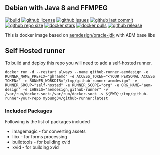 ## Debian with Java 8 and FFMPEG

[![build](https://github.com/aem-design/docker-java-ffmpeg/actions/workflows/build.yml/badge.svg?branch=jdk11)](https://github.com/aem-design/docker-java-ffmpeg/actions/workflows/build.yml)
[![github license](https://img.shields.io/github/license/aem-design/java-ffmpeg)](https://github.com/aem-design/java-ffmpeg) 
[![github issues](https://img.shields.io/github/issues/aem-design/java-ffmpeg)](https://github.com/aem-design/java-ffmpeg) 
[![github last commit](https://img.shields.io/github/last-commit/aem-design/java-ffmpeg)](https://github.com/aem-design/java-ffmpeg) 
[![github repo size](https://img.shields.io/github/repo-size/aem-design/java-ffmpeg)](https://github.com/aem-design/java-ffmpeg) 
[![docker stars](https://img.shields.io/docker/stars/aemdesign/java-ffmpeg)](https://hub.docker.com/r/aemdesign/java-ffmpeg) 
[![docker pulls](https://img.shields.io/docker/pulls/aemdesign/java-ffmpeg)](https://hub.docker.com/r/aemdesign/java-ffmpeg) 
[![github release](https://img.shields.io/github/release/aem-design/java-ffmpeg)](https://github.com/aem-design/java-ffmpeg)

This is docker image based on [aemdesign/oracle-jdk](https://hub.docker.com/r/aemdesign/oracle-jdk/) with AEM base libs


## Self Hosted runner

To build and deploy this repo you will need to add a self-hosted runner.

```
docker run -d --restart always --name github-runner-aemdesign -e RUNNER_NAME_PREFIX="ghraemd" -e ACCESS_TOKEN="<YOUR PERSONAL ACCESS TOKEN>" -e RUNNER_WORKDIR="/tmp/github-runner-aemdesign" -e RUNNER_GROUP="self-hosted" -e RUNNER_SCOPE="org" -e ORG_NAME="aem-design" -e LABELS="aemdesign,github-runner" -v /var/run/docker.sock:/var/run/docker.sock -v ${PWD}:/tmp/github-runner-your-repo myoung34/github-runner:latest
```

### Included Packages

Following is the list of packages included

* imagemagic            - for converting assets
* libx                  - for forms processing
* buildtools            - for building xvid
* xvid            - for building xvid

